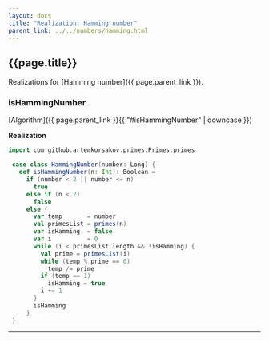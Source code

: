 ```yaml
---
layout: docs
title: "Realization: Hamming number"
parent_link: ../../numbers/hamming.html
---
```


## {{page.title}}

Realizations for [Hamming number]({{ page.parent_link }}).

### isHammingNumber

[Algorithm]({{ page.parent_link }}{{ "#isHammingNumber" | downcase }})

**Realization**
```scala
import com.github.artemkorsakov.primes.Primes.primes

 case class HammingNumber(number: Long) {
   def isHammingNumber(n: Int): Boolean =
     if (number < 2 || number <= n)
       true
     else if (n < 2)
       false
     else {
       var temp       = number
       val primesList = primes(n)
       var isHamming  = false
       var i          = 0
       while (i < primesList.length && !isHamming) {
         val prime = primesList(i)
         while (temp % prime == 0)
           temp /= prime
         if (temp == 1)
           isHamming = true
         i += 1
       }
       isHamming
     }
 }
```

---
